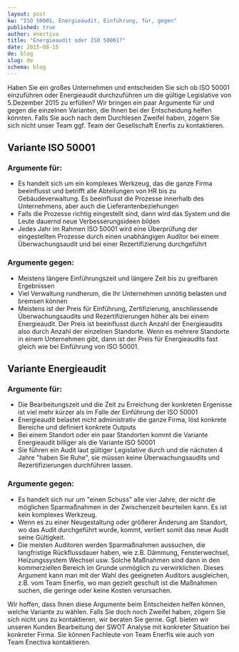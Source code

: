 ```yaml
---
layout: post
kw: "ISO 50001, Energieaudit, Einführung, für, gegen"
published: true
author: enectiva
title: "Energieaudit oder ISO 50001?"
date: 2015-08-15
de: blog
slug: de
schema: blog
---
```




Haben Sie ein großes Unternehmen und entscheiden Sie sich ob ISO 50001 einzuführen oder Energieaudit durchzuführen um die gültige Legislative von 5.Dezember 2015 zu erfüllen? Wir bringen ein paar Argumente für und gegen die einzelnen Varianten, die Ihnen bei der Entscheidung helfen könnten. Falls Sie auch nach dem Durchlesen Zweifel haben, zögern Sie sich nicht unser Team ggf. Team der Gesellschaft Enerfis zu kontaktieren.

## Variante ISO 50001
### Argumente für:
- Es handelt sich um ein komplexes Werkzeug, das die ganze Firma beeinflusst und betrifft alle Abteilungen von HR bis zu Gebäudeverwaltung. Es beeinflusst die Prozesse innerhalb des Unternehmens, aber auch die Lieferantenbeziehungen
- Falls die Prozesse richtig eingestellt sind, dann wird das System und die Leute dauernd neue Verbesserungsideen bilden
- Jedes Jahr im Rahmen ISO 50001 wird eine Überprüfung der eingestellten Prozesse durch einen unabhängigen Auditor bei einem Überwachungsaudit und bei einer Rezertifizierung durchgeführt

### Argumente gegen:
- Meistens längere Einführungszeit und längere Zeit bis zu greifbaren Ergebnissen 
- Viel Verwaltung rundherum, die Ihr Unternehmen unnötig belasten und bremsen können
- Meistens ist der Preis für Einführung, Zertifizierung, anschliessende Überwachungsaudits und Rezertifizierungen höher als bei einem Energieaudit. Der Preis ist beeinflusst durch Anzahl der Energieaudits also durch Anzahl der einzelnen Standorte. Wenn es mehrere Standorte in einem Unternehmen gibt, dann ist der Preis für Energieaudits fast gleich wie bei Einführung von ISO 50001.

## Variante Energieaudit
### Argumente für:
- Die Bearbeitungszeit und die Zeit zu Erreichung der konkreten Ergenisse ist viel mehr kürzer als im Falle der Einführung der ISO 50001
- Energieaudit belastet nicht administrativ die ganze Firma, löst konkrete Bereiche und definiert konkrete Outputs 
- Bei einem Standort oder ein paar Standorten kommt die Variante Energieaudit billiger als die Variante ISO 50001
- Sie führen ein Audit laut gültiger Legislative durch und die nächsten 4 Jahre "haben Sie Ruhe", sie müssen keine Überwachungsaudits und Rezertifizierungen durchführen lassen.

### Argumente gegen:
- Es handelt sich nur um "einen Schuss" alle vier Jahre, der nicht die möglichen Sparmaßnahmen in der Zwischenzeit beurteilen kann. Es ist kein komplexes Werkzeug.
- Wenn es zu einer Neugestaltung oder größerer Änderung am Standort, wo das Audit durchgeführt wurde, kommt, verliert somit das neue Audit seine Gültigkeit.
- Die meisten Auditoren werden Sparmaßnahmen aussuchen, die langfristige Rückflussdauer haben, wie z.B. Dämmung, Fensterwechsel, Heizungssystem Wechsel usw. Solche Maßnahmen sind dann in den kommerziellen Bereich im Grunde unmöglich zu verwirklichen. Dieses Argument kann man mit der Wahl des geeigneten Auditors ausgleichen, z.B. vom Team Enerfis, wo man gezielt geschult ist die Maßnahmen suchen, die geringe oder keine Kosten verursachen.

Wir hoffen, dass Ihnen diese Argumente beim Entscheiden helfen können, welche Variante zu wählen. Falls Sie doch noch Zweifel haben, zögern Sie sich nicht uns zu kontaktieren, wir beraten Sie gerne. Ggf. bieten wir unseren Kunden Bearbeitung der SWOT Analyse mit konkreter Situation bei konkreter Firma. Sie können Fachleute von Team Enerfis wie auch von Team Enectiva kontaktieren.
